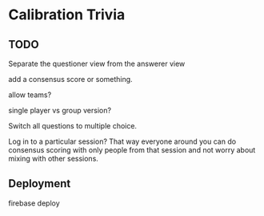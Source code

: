 # Calibration Trivia

## TODO

Separate the questioner view from the answerer view

add a consensus score or something.

allow teams?

single player vs group version?

Switch all questions to multiple choice.

Log in to a particular session? That way everyone around you can do consensus scoring with only people from that session and not worry about mixing with other sessions.


## Deployment

firebase deploy
